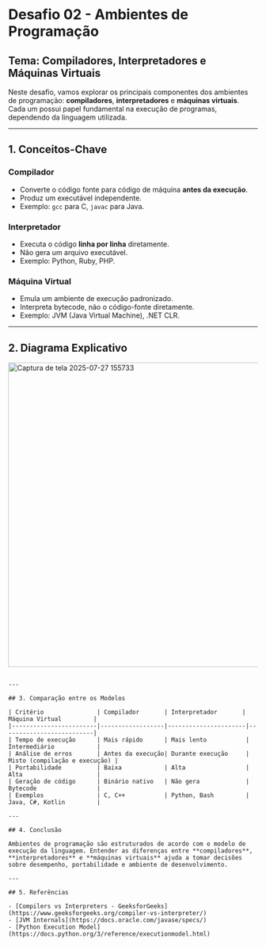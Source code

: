 
# Desafio 02 - Ambientes de Programação

## Tema: Compiladores, Interpretadores e Máquinas Virtuais

Neste desafio, vamos explorar os principais componentes dos ambientes de programação: **compiladores**, **interpretadores** e **máquinas virtuais**. Cada um possui papel fundamental na execução de programas, dependendo da linguagem utilizada.

---

## 1. Conceitos-Chave

### Compilador

- Converte o código fonte para código de máquina **antes da execução**.
- Produz um executável independente.
- Exemplo: `gcc` para C, `javac` para Java.

### Interpretador

- Executa o código **linha por linha** diretamente.
- Não gera um arquivo executável.
- Exemplo: Python, Ruby, PHP.

### Máquina Virtual

- Emula um ambiente de execução padronizado.
- Interpreta bytecode, não o código-fonte diretamente.
- Exemplo: JVM (Java Virtual Machine), .NET CLR.

---

## 2. Diagrama Explicativo
<img width="905" height="615" alt="Captura de tela 2025-07-27 155733" src="https://github.com/user-attachments/assets/8b71be2d-7688-49ee-89f1-0fb01f132ecb" />

```

---

## 3. Comparação entre os Modelos

| Critério               | Compilador       | Interpretador       | Máquina Virtual         |
|------------------------|------------------|----------------------|--------------------------|
| Tempo de execução      | Mais rápido      | Mais lento           | Intermediário            |
| Análise de erros       | Antes da execução| Durante execução     | Misto (compilação e execução) |
| Portabilidade          | Baixa            | Alta                 | Alta                     |
| Geração de código      | Binário nativo   | Não gera             | Bytecode                 |
| Exemplos               | C, C++           | Python, Bash         | Java, C#, Kotlin         |

---

## 4. Conclusão

Ambientes de programação são estruturados de acordo com o modelo de execução da linguagem. Entender as diferenças entre **compiladores**, **interpretadores** e **máquinas virtuais** ajuda a tomar decisões sobre desempenho, portabilidade e ambiente de desenvolvimento.

---

## 5. Referências

- [Compilers vs Interpreters - GeeksforGeeks](https://www.geeksforgeeks.org/compiler-vs-interpreter/)
- [JVM Internals](https://docs.oracle.com/javase/specs/)
- [Python Execution Model](https://docs.python.org/3/reference/executionmodel.html)
